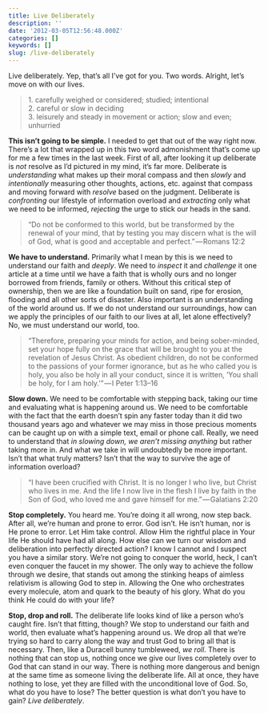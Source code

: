 ```yaml
---
title: Live Deliberately
description: ''
date: '2012-03-05T12:56:48.000Z'
categories: []
keywords: []
slug: /live-deliberately
---
```


Live deliberately. Yep, that’s all I’ve got for you. Two words. Alright, let’s move on with our lives.

> 1\. carefully weighed or considered; studied; intentional  
> 2\. careful or slow in deciding  
> 3\. leisurely and steady in movement or action; slow and even; unhurried

**This isn’t going to be simple.** I needed to get that out of the way right now. There’s a lot that wrapped up in this two word admonishment that’s come up for me a few times in the last week. First of all, after looking it up deliberate is _not_ resolve as I’d pictured in my mind, it’s far more. Deliberate is _understanding_ what makes up their moral compass and then _slowly_ and _intentionally_ measuring other thoughts, actions, etc. against that compass and moving forward with _resolve_ based on the judgment. Deliberate is _confronting_ our lifestyle of information overload and _extracting_ only what we need to be informed, _rejecting_ the urge to stick our heads in the sand.

> “Do not be conformed to this world, but be transformed by the renewal of your mind, that by testing you may discern what is the will of God, what is good and acceptable and perfect.” — Romans 12:2

**We have to understand.** Primarily what I mean by this is we need to understand our faith and _deeply_. We need to _inspect_ it and _challenge_ it one article at a time until we have a faith that is wholly ours and no longer borrowed from friends, family or others. Without this critical step of ownership, then we are like a foundation built on sand, ripe for erosion, flooding and all other sorts of disaster. Also important is an understanding of the world around us. If we do not understand our surroundings, how can we apply the principles of our faith to our lives at all, let alone effectively? No, we must understand our world, too.

> “Therefore, preparing your minds for action, and being sober-minded, set your hope fully on the grace that will be brought to you at the revelation of Jesus Christ. As obedient children, do not be conformed to the passions of your former ignorance, but as he who called you is holy, you also be holy in all your conduct, since it is written, ‘You shall be holy, for I am holy.’” — I Peter 1:13–16

**Slow down.** We need to be comfortable with stepping back, taking our time and evaluating what is happening around us. We need to be comfortable with the fact that the earth doesn’t spin any faster today than it did two thousand years ago and whatever we may miss in those precious moments can be caught up on with a simple text, email or phone call. Really, we need to understand that _in slowing down, we aren’t missing anything_ but rather taking more in. And what we take in will undoubtedly be more important. Isn’t that what truly matters? Isn’t that the way to survive the age of information overload?

> “I have been crucified with Christ. It is no longer I who live, but Christ who lives in me. And the life I now live in the flesh I live by faith in the Son of God, who loved me and gave himself for me.” — Galatians 2:20

**Stop completely.** You heard me. You’re doing it all wrong, now step back. After all, we’re human and prone to error. God isn’t. He isn’t human, nor is He prone to error. Let Him take control. Allow Him the rightful place in Your life He should have had all along. How else can we turn our wisdom and deliberation into perfectly directed action? I know I cannot and I suspect you have a similar story. We’re not going to conquer the world, heck, I can’t even conquer the faucet in my shower. The only way to achieve the follow through we desire, that stands out among the stinking heaps of aimless relativism is allowing God to step in. Allowing the One who orchestrates every molecule, atom and quark to the beauty of his glory. What do you think He could do with your life?

**Stop, drop and roll.** The deliberate life looks kind of like a person who’s caught fire. Isn’t that fitting, though? We stop to understand our faith and world, then evaluate what’s happening around us. We drop all that we’re trying so hard to carry along the way and trust God to bring all that is necessary. Then, like a Duracell bunny tumbleweed, _we roll_. There is nothing that can stop us, nothing once we give our lives completely over to God that can stand in our way. There is nothing more dangerous and benign at the same time as someone living the deliberate life. All at once, they have nothing to lose, yet they are filled with the unconditional love of God. So, what do you have to lose? The better question is what don’t you have to gain? _Live deliberately_.